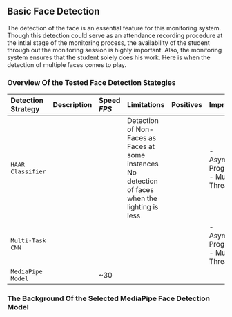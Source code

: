 ## Basic Face Detection
The detection of the face is an essential feature for this monitoring system. Though this detection could serve as an attendance recording procedure at the intial stage of the monitoring process, the availability of the student through out the monitoring session is highly important.
Also, the monitoring system ensures that the student solely does his work. Here is when the detection of multiple faces comes to play.

### **Overview Of the Tested Face Detection Stategies**

| Detection Strategy | Description | Speed _FPS_ | Limitations | Positives|Improvements|
|:---|:---|:---|:---|:---|:---|
| `HAAR Classifier` | | | Detection of Non-Faces as Faces at some instances <br> No detection of faces when the lighting is less| |- Asynchronous Programming<br> - Multi-Threading|
| `Multi-Task CNN`| | | | |- Asynchronous Programming<br> - Multi-Threading|
| `MediaPipe Model`| | ~30 | | | |

### **The Background Of the Selected MediaPipe Face Detection Model**



